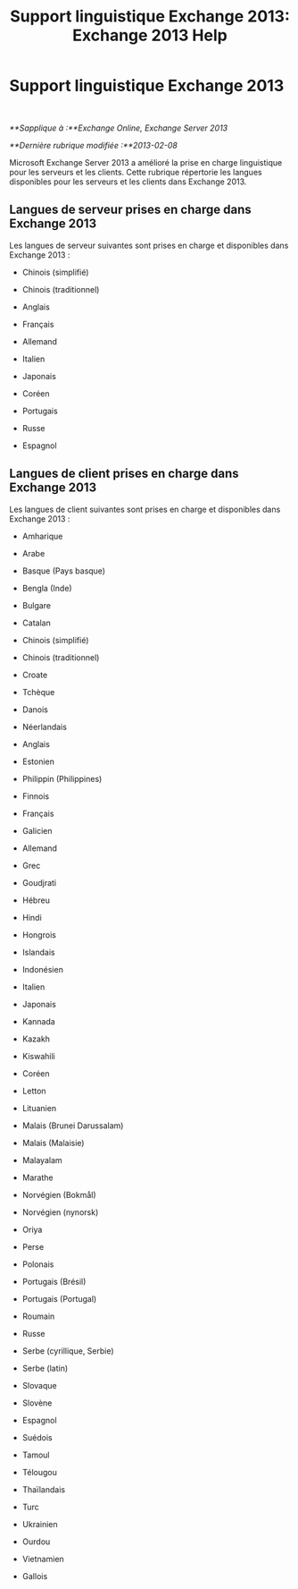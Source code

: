 ﻿---
title: 'Support linguistique Exchange 2013: Exchange 2013 Help'
TOCTitle: Support linguistique Exchange 2013
ms:assetid: 934686fb-53a2-4b13-aaf0-498e4011d61a
ms:mtpsurl: https://technet.microsoft.com/fr-fr/library/Dd298152(v=EXCHG.150)
ms:contentKeyID: 50478738
ms.date: 05/23/2018
mtps_version: v=EXCHG.150
ms.translationtype: MT
---

# Support linguistique Exchange 2013

 

_**Sapplique à :**Exchange Online, Exchange Server 2013_

_**Dernière rubrique modifiée :**2013-02-08_

Microsoft Exchange Server 2013 a amélioré la prise en charge linguistique pour les serveurs et les clients. Cette rubrique répertorie les langues disponibles pour les serveurs et les clients dans Exchange 2013.

## Langues de serveur prises en charge dans Exchange 2013

Les langues de serveur suivantes sont prises en charge et disponibles dans Exchange 2013 :

  - Chinois (simplifié)

  - Chinois (traditionnel)

  - Anglais

  - Français

  - Allemand

  - Italien

  - Japonais

  - Coréen

  - Portugais

  - Russe

  - Espagnol

## Langues de client prises en charge dans Exchange 2013

Les langues de client suivantes sont prises en charge et disponibles dans Exchange 2013 :

  - Amharique

  - Arabe

  - Basque (Pays basque)

  - Bengla (Inde)

  - Bulgare

  - Catalan

  - Chinois (simplifié)

  - Chinois (traditionnel)

  - Croate

  - Tchèque

  - Danois

  - Néerlandais

  - Anglais

  - Estonien

  - Philippin (Philippines)

  - Finnois

  - Français

  - Galicien

  - Allemand

  - Grec

  - Goudjrati

  - Hébreu

  - Hindi

  - Hongrois

  - Islandais

  - Indonésien

  - Italien

  - Japonais

  - Kannada

  - Kazakh

  - Kiswahili

  - Coréen

  - Letton

  - Lituanien

  - Malais (Brunei Darussalam)

  - Malais (Malaisie)

  - Malayalam

  - Marathe

  - Norvégien (Bokmål)

  - Norvégien (nynorsk)

  - Oriya

  - Perse

  - Polonais

  - Portugais (Brésil)

  - Portugais (Portugal)

  - Roumain

  - Russe

  - Serbe (cyrillique, Serbie)

  - Serbe (latin)

  - Slovaque

  - Slovène

  - Espagnol

  - Suédois

  - Tamoul

  - Télougou

  - Thaïlandais

  - Turc

  - Ukrainien

  - Ourdou

  - Vietnamien

  - Gallois


